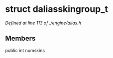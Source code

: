 # struct daliasskingroup_t

*Defined at line 113 of ./engine/alias.h*

## Members

public int numskins



